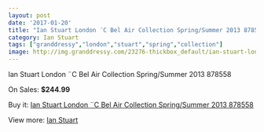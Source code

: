 ```yaml
---
layout: post
date: '2017-01-20'
title: "Ian Stuart London ¨C Bel Air Collection Spring/Summer 2013 878558"
category: Ian Stuart
tags: ["granddressy","london","stuart","spring","collection"]
image: http://img.granddressy.com/23276-thickbox_default/ian-stuart-london-c-bel-air-collection-spring-summer-2013-878558.jpg
---
```

Ian Stuart London ¨C Bel Air Collection Spring/Summer 2013 878558

On Sales: **$244.99**
<a href="https://www.granddressy.com/en/ian-stuart/22220-ian-stuart-london-c-bel-air-collection-spring-summer-2013-878558.html"><amp-img layout="responsive" width="600" height="600" src="//img.granddressy.com/23276-thickbox_default/ian-stuart-london-c-bel-air-collection-spring-summer-2013-878558.jpg" alt="Ian Stuart London ¨C Bel Air Collection Spring/Summer 2013 878558 0" /></a>

Buy it: [Ian Stuart London ¨C Bel Air Collection Spring/Summer 2013 878558](https://www.granddressy.com/en/ian-stuart/22220-ian-stuart-london-c-bel-air-collection-spring-summer-2013-878558.html "Ian Stuart London ¨C Bel Air Collection Spring/Summer 2013 878558")

View more: [Ian Stuart](https://www.granddressy.com/en/123-ian-stuart "Ian Stuart")
